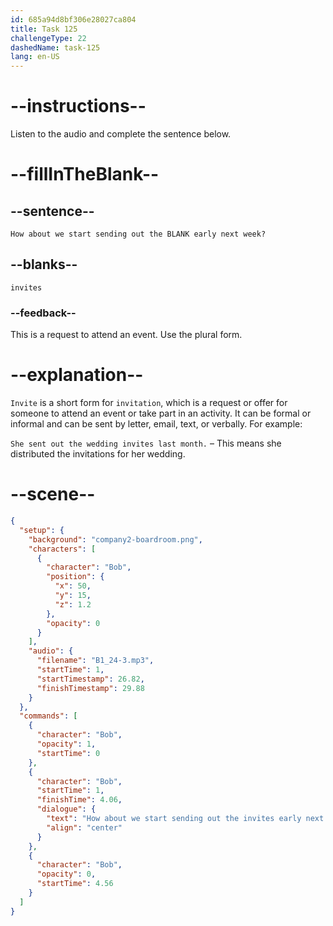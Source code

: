 ```yaml
---
id: 685a94d8bf306e28027ca804
title: Task 125
challengeType: 22
dashedName: task-125
lang: en-US
---
```


<!-- (Audio) Bob: How about we start sending out the invites early next week? -->

# --instructions--

Listen to the audio and complete the sentence below.

# --fillInTheBlank--

## --sentence--

`How about we start sending out the BLANK early next week?`

## --blanks--

`invites`

### --feedback--

This is a request to attend an event. Use the plural form.

# --explanation--

`Invite` is a short form for `invitation`, which is a request or offer for someone to attend an event or take part in an activity. It can be formal or informal and can be sent by letter, email, text, or verbally. For example:

`She sent out the wedding invites last month.` – This means she distributed the invitations for her wedding.

# --scene--

```json
{
  "setup": {
    "background": "company2-boardroom.png",
    "characters": [
      {
        "character": "Bob",
        "position": {
          "x": 50,
          "y": 15,
          "z": 1.2
        },
        "opacity": 0
      }
    ],
    "audio": {
      "filename": "B1_24-3.mp3",
      "startTime": 1,
      "startTimestamp": 26.82,
      "finishTimestamp": 29.88
    }
  },
  "commands": [
    {
      "character": "Bob",
      "opacity": 1,
      "startTime": 0
    },
    {
      "character": "Bob",
      "startTime": 1,
      "finishTime": 4.06,
      "dialogue": {
        "text": "How about we start sending out the invites early next week?",
        "align": "center"
      }
    },
    {
      "character": "Bob",
      "opacity": 0,
      "startTime": 4.56
    }
  ]
}
```
